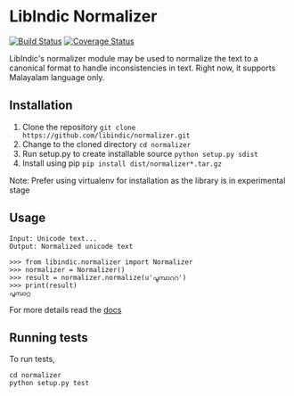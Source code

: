# LibIndic Normalizer


[![Build Status](https://travis-ci.org/libindic/normalizer.svg?branch=master)](https://travis-ci.org/libindic/normalizer)
[![Coverage Status](https://coveralls.io/repos/github/libindic/normalizer/badge.svg?branch=master)](https://coveralls.io/github/libindic/normalizer?branch=master)


LibIndic's normalizer module may be used to normalize the text to a canonical
format to handle inconsistencies in text. Right now, it supports
Malayalam language only.

## Installation
1. Clone the repository `git clone https://github.com/libindic/normalizer.git`
2. Change to the cloned directory `cd normalizer`
3. Run setup.py to create installable source `python setup.py sdist`
3. Install using pip `pip install dist/normalizer*.tar.gz`

Note: Prefer using virtualenv for installation as the library is in experimental stage

## Usage
```
Input: Unicode text...
Output: Normalized unicode text

>>> from libindic.normalizer import Normalizer
>>> normalizer = Normalizer()
>>> result = normalizer.normalize(u'പൂമ്പാററ')
>>> print(result)
പൂമ്പാറ്റ
```

For more details read the [docs](http://indicstemmer.rtfd.org/)

## Running tests
To run tests, 

```
cd normalizer
python setup.py test
```
